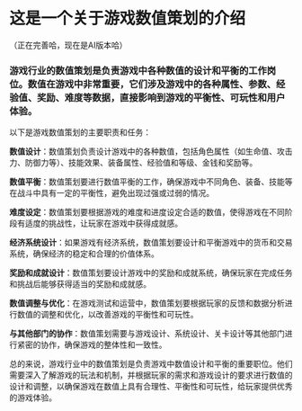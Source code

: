 # 这是一个关于游戏数值策划的介绍
（正在完善哈，现在是AI版本哈）

###  游戏行业的数值策划是负责游戏中各种数值的设计和平衡的工作岗位。数值在游戏中非常重要，它们涉及游戏中的各种属性、参数、经验值、奖励、难度等数据，直接影响到游戏的平衡性、可玩性和用户体验。

以下是游戏数值策划的主要职责和任务：

**数值设计**：数值策划负责设计游戏中的各种数值，包括角色属性（如生命值、攻击力、防御力等）、技能效果、装备属性、经验值和等级、金钱和奖励等。

**数值平衡**：数值策划要进行数值平衡的工作，确保游戏中不同角色、装备、技能等在战斗中具有一定的平衡性，避免出现过强或过弱的情况。

**难度设定**：数值策划要根据游戏的难度和进度设定合适的数值，使得游戏在不同阶段有适度的挑战性，让玩家在游戏中获得成就感。

**经济系统设计**：如果游戏有经济系统，数值策划要设计和平衡游戏中的货币和交易系统，确保经济的稳定和合理的价值体系。

**奖励和成就设计**：数值策划要设计游戏中的奖励和成就系统，确保玩家在完成任务和挑战后能够获得适当的奖励和成就感。

**数值调整与优化**：在游戏测试和运营中，数值策划要根据玩家的反馈和数据分析进行数值的调整和优化，以改善游戏的平衡性和可玩性。

**与其他部门的协作**：数值策划需要与游戏设计、系统设计、关卡设计等其他部门进行紧密的协作，确保游戏的整体性和一致性。

总的来说，游戏行业中的数值策划是负责游戏中数值设计和平衡的重要职位。他们需要深入了解游戏的玩法和机制，并根据玩家的需求和游戏设计的要求进行数值的设计和调整，以确保游戏在数值上具有合理性、平衡性和可玩性，给玩家提供优秀的游戏体验。